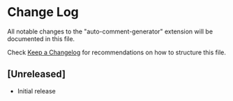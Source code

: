 # Change Log

All notable changes to the "auto-comment-generator" extension will be documented in this file.

Check [Keep a Changelog](http://keepachangelog.com/) for recommendations on how to structure this file.

## [Unreleased]

- Initial release